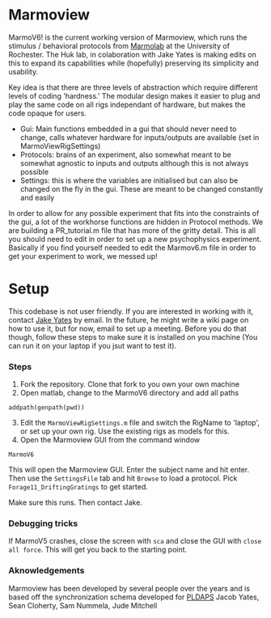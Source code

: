 # Marmoview
MarmoV6! is the current working version of Marmoview, which runs the stimulus / behavioral protocols from [Marmolab](https://marmolab.bcs.rochester.edu/people.html) at the University of Rochester. The Huk lab, in colaboration with Jake Yates is making edits on this to expand its capabilities while (hopefully) preserving its simplicity and usability.

Key idea is that there are three levels of abstraction which require different levels of coding 'hardness.' The modular design makes it easier to plug and play the same code on all rigs independant of hardware, but makes the code opaque for users.
  - Gui: Main functions embedded in a gui that should never need to change, calls whatever hardware for inputs/outputs are available (set in MarmoViewRigSettings)
  - Protocols: brains of an experiment, also somewhat meant to be somewhat agnostic to inputs and outputs although this is not always possible
  - Settings: this is where the variables are initialised but can also be changed on the fly in the gui. These are meant to be changed constantly and easily
 
In order to allow for any possible experiment that fits into the constraints of the gui, a lot of the workhorse functions are hidden in Protocol methods. We are building a PR_tutorial.m file that has more of the gritty detail. This is all you should need to edit in order to set up a new psychophysics experiment. Basically if you find yourself needed to edit the Marmov6.m file in order to get your experiment to work, we messed up!

# Setup
This codebase is not user friendly. If you are interested in working with it, contact [Jake Yates](yates@umd.edu) by email. In the future, he might write a wiki page on how to use it, but for now, email to set up a meeting. Before you do that though,
follow these steps to make sure it is installed on you machine (You can run it on your laptop if you jsut want to test it).

### Steps

1. Fork the repository. Clone that fork to you own your own machine
2. Open matlab, change to the MarmoV6 directory and add all paths

``` 
addpath(genpath(pwd))
```
3. Edit the `MarmoViewRigSettings.m` file and switch the RigName to 'laptop', or set up your own rig. Use the existing rigs as models for this.
4. Open the Marmoview GUI from the command window
```
MarmoV6
```
This will open the Marmoview GUI. Enter the subject name and hit enter. Then use the `SettingsFile` tab and hit `Browse` to load a protocol. Pick `Forage11_DriftingGratings` to get started.

Make sure this runs. Then contact Jake.

### Debugging tricks
If MarmoV5 crashes, close the screen with `sca` and close the GUI with `close all force`. This will get you back to the starting point.


### Aknowledgements
Marmoview has been developed by several people over the years and is based off the synchronization schema developed for [PLDAPS](https://www.frontiersin.org/articles/10.3389/fninf.2012.00001/full)
Jacob Yates, Sean Cloherty, Sam Nummela, Jude Mitchell
